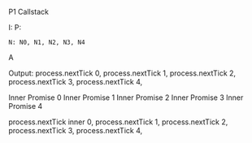 
P1
Callstack




I: 
    P:

    N: N0, N1, N2, N3, N4

A


Output:
process.nextTick 0, 
process.nextTick 1, 
process.nextTick 2, 
process.nextTick 3, 
process.nextTick 4, 


Inner Promise 0
Inner Promise 1
Inner Promise 2
Inner Promise 3
Inner Promise 4

process.nextTick inner 0, 
process.nextTick 1, 
process.nextTick 2, 
process.nextTick 3, 
process.nextTick 4, 



